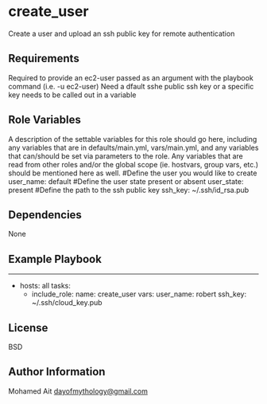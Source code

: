 create_user
=========

Create a user and upload an ssh public key for remote authentication

Requirements
------------

Required to provide an ec2-user passed as an argument with the playbook command (i.e. -u ec2-user) 
Need  a dfault sshe public ssh key or a specific key needs to be called out in a variable

Role Variables
--------------

A description of the settable variables for this role should go here, including any variables that are in defaults/main.yml, vars/main.yml, and any variables that can/should be set via parameters to the role. Any variables that are read from other roles and/or the global scope (ie. hostvars, group vars, etc.) should be mentioned here as well.
#Define the user you would like to create
user_name: default
#Define the user state present or absent
user_state: present
#Define the path to the ssh public key
ssh_key: ~/.ssh/id_rsa.pub

Dependencies
------------

None

Example Playbook
----------------

---
- hosts: all
  tasks:
     - include_role:
         name: create_user
       vars:
         user_name: robert
         ssh_key: ~/.ssh/cloud_key.pub


License
-------

BSD

Author Information
------------------

Mohamed Ait
dayofmythology@gmail.com
